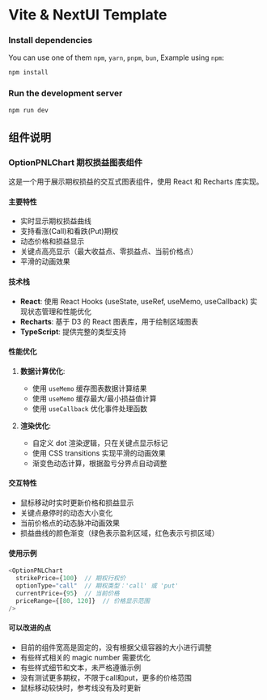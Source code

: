 # Vite & NextUI Template

### Install dependencies

You can use one of them `npm`, `yarn`, `pnpm`, `bun`, Example using `npm`:

```bash
npm install
```

### Run the development server

```bash
npm run dev
```

## 组件说明

### OptionPNLChart 期权损益图表组件

这是一个用于展示期权损益的交互式图表组件，使用 React 和 Recharts 库实现。

#### 主要特性

- 实时显示期权损益曲线
- 支持看涨(Call)和看跌(Put)期权
- 动态价格和损益显示
- 关键点高亮显示（最大收益点、零损益点、当前价格点）
- 平滑的动画效果

#### 技术栈

- **React**: 使用 React Hooks (useState, useRef, useMemo, useCallback) 实现状态管理和性能优化
- **Recharts**: 基于 D3 的 React 图表库，用于绘制区域图表
- **TypeScript**: 提供完整的类型支持

#### 性能优化

1. **数据计算优化**:

   - 使用 `useMemo` 缓存图表数据计算结果
   - 使用 `useMemo` 缓存最大/最小损益值计算
   - 使用 `useCallback` 优化事件处理函数

2. **渲染优化**:
   - 自定义 dot 渲染逻辑，只在关键点显示标记
   - 使用 CSS transitions 实现平滑的动画效果
   - 渐变色动态计算，根据盈亏分界点自动调整

#### 交互特性

- 鼠标移动时实时更新价格和损益显示
- 关键点悬停时的动态大小变化
- 当前价格点的动态脉冲动画效果
- 损益曲线的颜色渐变（绿色表示盈利区域，红色表示亏损区域）

#### 使用示例

```typescript
<OptionPNLChart
  strikePrice={100}  // 期权行权价
  optionType="call"  // 期权类型：'call' 或 'put'
  currentPrice={95}  // 当前价格
  priceRange={[80, 120]}  // 价格显示范围
/>
```

#### 可以改进的点

- 目前的组件宽高是固定的，没有根据父级容器的大小进行调整
- 有些样式相关的 magic number 需要优化
- 有些样式细节和文本，未严格遵循示例
- 没有测试更多期权，不限于call和put，更多的价格范围
- 鼠标移动较快时，参考线没有及时更新
